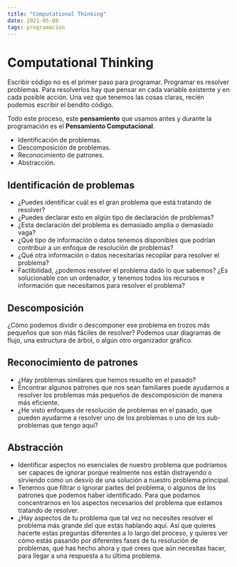 ```yaml
---
title: "Computational Thinking"
date: 2021-05-08
tags: programacion
---
```


# Computational Thinking

Escribir código no es el primer paso para programar. Programar es resolver problemas. Para resolverlos hay que pensar en cada variable existente y en cada posible acción. Una vez que tenemos las cosas claras, recién podemos escribir el bendito código.

Todo este proceso, este **pensamiento** que usamos antes y durante la programación es el **Pensamiento Computacional**.

- Identificación de problemas.
- Descomposición de problemas.
- Reconocimiento de patrones.
- Abstracción.

## Identificación de problemas
- ¿Puedes identificar cuál es el gran problema que está tratando de resolver?
- ¿Puedes declarar esto en algún tipo de declaración de problemas?
- ¿Esta declaración del problema es demasiado amplia o demasiado vaga?
- ¿Qué tipo de información o datos tenemos disponibles que podrían contribuir a un enfoque de resolución de problemas?
- ¿Qué otra información o datos necesitarías recopilar para resolver el problema?
- Factibilidad, ¿podemos resolver el problema dado lo que sabemos? ¿Es solucionable con un ordenador, y tenemos todos los recursos e información que necesitamos para resolver el problema?

## Descomposición
¿Cómo podemos dividir o descomponer ese problema en trozos más pequeños que son más fáciles de resolver?
Podemos usar diagramas de flujo, una estructura de árbol, o algún otro organizador gráfico.

## Reconocimiento de patrones
- ¿Hay problemas similares que hemos resuelto en el pasado? 
- Encontrar algunos patrones que nos sean familiares puede ayudarnos a resolver los problemas más pequeños de descomposición de manera más eficiente.
- ¿He visto enfoques de resolución de problemas en el pasado, que pueden ayudarme a resolver uno de los problemas o uno de los sub-problemas que tengo aquí?

## Abstracción 
- Identificar aspectos no esenciales de nuestro problema que podríamos ser capaces de ignorar porque realmente nos están distrayendo o sirviendo como un desvío de una solución a nuestro problema principal.
- Tenemos que filtrar o ignorar partes del problema, o algunos de los patrones que podemos haber identificado. Para que podamos concentrarnos en los aspectos necesarios del problema que estamos tratando de resolver.
- ¿Hay aspectos de tu problema que tal vez no necesites resolver el problema más grande del que estás hablando aquí. Así que quieres hacerte estas preguntas diferentes a lo largo del proceso, y quieres ver cómo estás pasando por diferentes fases de tu resolución de problemas, qué has hecho ahora y qué crees que aún necesitas hacer, para llegar a una respuesta a tu última problema.


